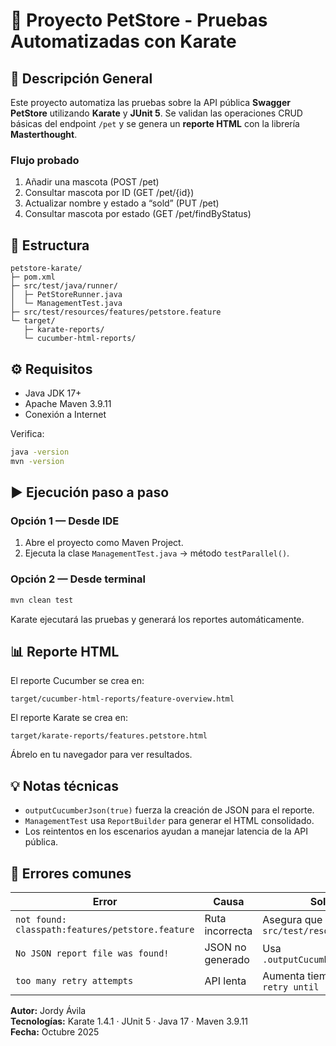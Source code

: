 # 🐾 Proyecto PetStore - Pruebas Automatizadas con Karate

## 📖 Descripción General
Este proyecto automatiza las pruebas sobre la API pública **Swagger PetStore** utilizando **Karate** y **JUnit 5**. 
Se validan las operaciones CRUD básicas del endpoint `/pet` y se genera un **reporte HTML** con la librería **Masterthought**.

### Flujo probado
1. Añadir una mascota (POST /pet)
2. Consultar mascota por ID (GET /pet/{id})
3. Actualizar nombre y estado a “sold” (PUT /pet)
4. Consultar mascota por estado (GET /pet/findByStatus)

## 🧱 Estructura
```
petstore-karate/
├─ pom.xml
├─ src/test/java/runner/
│  ├─ PetStoreRunner.java
│  └─ ManagementTest.java
├─ src/test/resources/features/petstore.feature
└─ target/
   ├─ karate-reports/
   └─ cucumber-html-reports/
```

## ⚙️ Requisitos
- Java JDK 17+
- Apache Maven 3.9.11
- Conexión a Internet

Verifica:
```bash
java -version
mvn -version
```

## ▶️ Ejecución paso a paso

### Opción 1 — Desde IDE
1. Abre el proyecto como Maven Project.
2. Ejecuta la clase `ManagementTest.java` → método `testParallel()`.

### Opción 2 — Desde terminal
```bash
mvn clean test
```

Karate ejecutará las pruebas y generará los reportes automáticamente.

## 📊 Reporte HTML
El reporte Cucumber se crea en:
```
target/cucumber-html-reports/feature-overview.html
```
El reporte Karate se crea en:
```
target/karate-reports/features.petstore.html
```
Ábrelo en tu navegador para ver resultados.

## 💡 Notas técnicas
- `outputCucumberJson(true)` fuerza la creación de JSON para el reporte.
- `ManagementTest` usa `ReportBuilder` para generar el HTML consolidado.
- Los reintentos en los escenarios ayudan a manejar latencia de la API pública.

## 🚨 Errores comunes
| Error | Causa | Solución |
|-------|--------|----------|
| `not found: classpath:features/petstore.feature` | Ruta incorrecta | Asegura que esté en `src/test/resources/features` |
| `No JSON report file was found!` | JSON no generado | Usa `.outputCucumberJson(true)` |
| `too many retry attempts` | API lenta | Aumenta tiempo en el step `retry until` |

**Autor:** Jordy Ávila  
**Tecnologías:** Karate 1.4.1 · JUnit 5 · Java 17 · Maven 3.9.11  
**Fecha:** Octubre 2025

